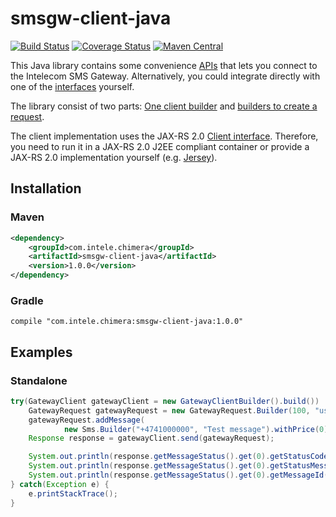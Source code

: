 smsgw-client-java
=================

[![Build Status](https://img.shields.io/travis/Intelecom/smsgw-client-java.svg?branch=master&style=flat-square)](https://travis-ci.org/Intelecom/smsgw-client-java)
[![Coverage Status](https://img.shields.io/coveralls/Intelecom/smsgw-client-java.svg?branch=master&service=github&style=flat-square)](https://coveralls.io/github/Intelecom/smsgw-client-java?branch=master)
[![Maven Central](https://maven-badges.herokuapp.com/maven-central/com.intele.chimera/smsgw-client-java/badge.svg?style=flat-square)](https://maven-badges.herokuapp.com/maven-central/com.intele.chimera/smsgw-client-java/)

This Java library contains some convenience [APIs](http://intelecom.github.io/smsgw-client-java/apidocs/index.html) that lets you connect to the Intelecom SMS Gateway. Alternatively, you could integrate directly with one of the [interfaces](https://github.com/Intelecom/sms/blob/master/Interfaces-general.md) yourself.

The library consist of two parts: [One client builder](http://intelecom.github.io/smsgw-client-java/apidocs/com/intele/chimera/client/GatewayClientBuilder.html) and [builders to create a request](http://intelecom.github.io/smsgw-client-java/apidocs/com/intele/chimera/client/request/package-summary.html).

The client implementation uses the JAX-RS 2.0 [Client interface](https://docs.oracle.com/javaee/7/api/javax/ws/rs/client/Client.html). Therefore, you need to run it in a JAX-RS 2.0 J2EE compliant container or provide a JAX-RS 2.0 implementation yourself (e.g. [Jersey](https://jersey.java.net/)).

## Installation
### Maven

```XML
<dependency>
	<groupId>com.intele.chimera</groupId>
	<artifactId>smsgw-client-java</artifactId>
	<version>1.0.0</version>
</dependency>
```

### Gradle

```
compile "com.intele.chimera:smsgw-client-java:1.0.0"
```

## Examples
### Standalone

```Java
try(GatewayClient gatewayClient = new GatewayClientBuilder().build()) 
	GatewayRequest gatewayRequest = new GatewayRequest.Builder(100, "username", "password").build();
	gatewayRequest.addMessage(
			new Sms.Builder("+4741000000", "Test message").withPrice(0).build());
	Response response = gatewayClient.send(gatewayRequest);

	System.out.println(response.getMessageStatus().get(0).getStatusCode());
	System.out.println(response.getMessageStatus().get(0).getStatusMessage());
	System.out.println(response.getMessageStatus().get(0).getMessageId());
} catch(Exception e) {
	e.printStackTrace();
}
```
